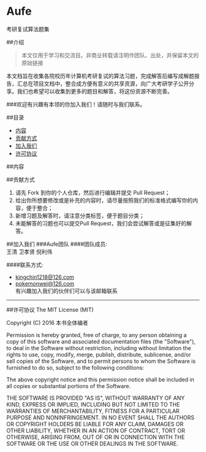 # Aufe
考研复试算法题集

##介绍
>本文仅用于学习和交流目。非商业转载请注明作团队、出处，并保留本文的原始链接

本文档旨在收集各院校历年计算机考研复试的算法习题，完成解答后编写成解题报告，汇总在项目文档中，整合成方便有意义的共享资源，向广大考研学子公开分享。我们也希望可以收集到更多的题目和解答，将这份资源不断完善。        

###欢迎有兴趣有本领的你加入我们！请随时与我们联系。


##目录
* [内容](#内容)
* [贡献方式](#贡献方式)
* [加入我们](#加入我们)         
* [许可协议](#许可协议)


##内容


##贡献方式
 1. 请先 Fork 到你的个人仓库，然后进行编辑并提交 Pull Request；
 2. 给出你所想要修改或是补充的内容时，请尽量按照我们的标准格式编写你的内容，便于整合；
 3. 新增习题及解答时，请注意分类标签，便于题目分类；
 4. 未能解答的习题也可以提交Pull Request，我们会尝试解答或是征集好的解答。



##加入我们
###Aufe团队
####团队成员:      
王清  卫孝贤    倪利伟    
   
####联系方式:
* <kingchin1218@126.com>       
* <pokemonwei@126.com>     
有兴趣加入我们的伙伴们可以与该邮箱联系


----------------------------
##许可协议
The MIT License (MIT)

Copyright (C) 2016 本书全体编者

Permission is hereby granted, free of charge, to any person obtaining a copy of this software and associated documentation files (the "Software"), to deal in the Software without restriction, including without limitation the rights to use, copy, modify, merge, publish, distribute, sublicense, and/or sell copies of the Software, and to permit persons to whom the Software is furnished to do so, subject to the following conditions:

The above copyright notice and this permission notice shall be included in all copies or substantial portions of the Software.

THE SOFTWARE IS PROVIDED "AS IS", WITHOUT WARRANTY OF ANY KIND, EXPRESS OR IMPLIED, INCLUDING BUT NOT LIMITED TO THE WARRANTIES OF MERCHANTABILITY, FITNESS FOR A PARTICULAR PURPOSE AND NONINFRINGEMENT. IN NO EVENT SHALL THE AUTHORS OR COPYRIGHT HOLDERS BE LIABLE FOR ANY CLAIM, DAMAGES OR OTHER LIABILITY, WHETHER IN AN ACTION OF CONTRACT, TORT OR OTHERWISE, ARISING FROM, OUT OF OR IN CONNECTION WITH THE SOFTWARE OR THE USE OR OTHER DEALINGS IN THE SOFTWARE.

